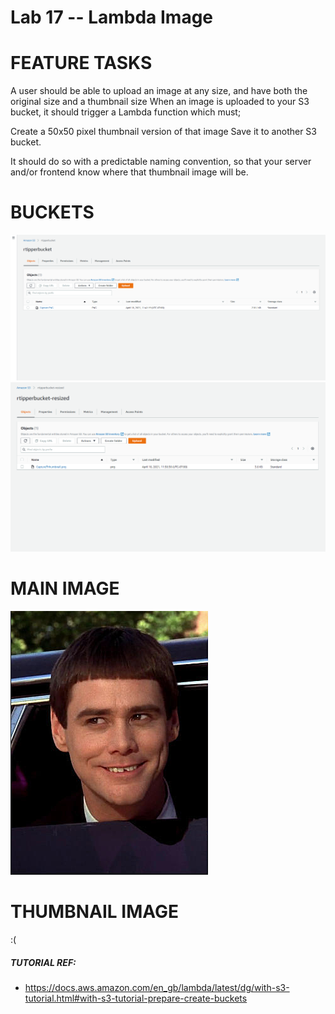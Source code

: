 # Lab 17 -- Lambda Image

# FEATURE TASKS
A user should be able to upload an image at any size, and have both the original size and a thumbnail size
When an image is uploaded to your S3 bucket, it should trigger a Lambda function which must;

Create a 50x50 pixel thumbnail version of that image
Save it to another S3 bucket.

It should do so with a predictable naming convention, so that your server and/or frontend know where that thumbnail image will be.

# BUCKETS
![PIC BUCKET](picBucket.PNG)
![THUMBNAIL BUCKET](thumbnailBucket.PNG)

# MAIN IMAGE
![MAIN IMAGE](Capture.PNG)

# THUMBNAIL IMAGE
:(


##### TUTORIAL REF:
- https://docs.aws.amazon.com/en_gb/lambda/latest/dg/with-s3-tutorial.html#with-s3-tutorial-prepare-create-buckets
